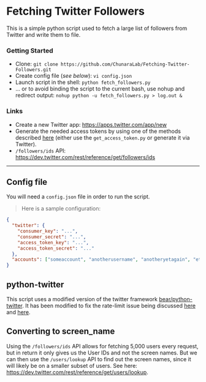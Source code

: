 # Fetching Twitter Followers

This is a simple python script used to fetch a large list of followers from Twitter and write them to file.

### Getting Started

* Clone: `git clone https://github.com/ChunaraLab/Fetching-Twitter-Followers.git`
* Create config file (*see below*): `vi config.json`
* Launch script in the shell: `python fetch_followers.py`
* ... or to avoid binding the script to the current bash, use nohup and redirect output: `nohup python -u fetch_followers.py > log.out &`

### Links

* Create a new Twitter app: https://apps.twitter.com/app/new
* Generate the needed access tokens by using one of the methods described [here](https://github.com/bear/python-twitter#api) (either use the `get_access_token.py` or generate it via Twitter).
* `/followers/ids` API: https://dev.twitter.com/rest/reference/get/followers/ids

-----------------------

## Config file

You will need a `config.json` file in order to run the script.
> Here is a sample configuration:

```json
{
  "twitter": {
    "consumer_key": "...",
    "consumer_secret": "...",
    "access_token_key": "...",
    "access_token_secret": "..."
  },
  "accounts": ["someaccount", "anotherusername", "anotheryetagain", "etc"]
}

```

## python-twitter

This script uses a modified version of the twitter framework [bear/python-twitter](https://github.com/bear/python-twitter). It has been modified to fix the rate-limit issue being discussed [here](https://github.com/bear/python-twitter/issues/198) and [here](https://github.com/bear/python-twitter/issues/158).

## Converting to screen_name

Using the `/followers/ids` API allows for fetching 5,000 users every request, but in return it only gives us the User IDs and not the screen names. But we can then use the `/users/lookup` API to find out the screen names, since it will likely be on a smaller subset of users. See here: https://dev.twitter.com/rest/reference/get/users/lookup.